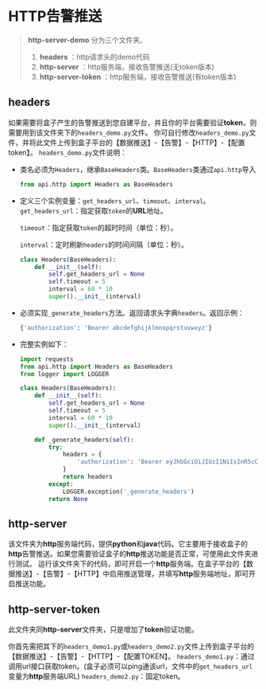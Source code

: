 # HTTP告警推送

> **http-server-demo** 分为三个文件夹。
>
> 1. **headers** ：http请求头的demo代码
> 2. **http-server** ：http服务端，接收告警推送(无token版本)
> 3. **http-server-token** ：http服务端，接收告警推送(有token版本)

## headers

如果需要将盒子产生的告警推送到您自建平台，并且你的平台需要验证**token**，则需要用到该文件夹下的`headers_demo.py`文件。
你可自行修改`headers_demo.py`文件，并将此文件上传到盒子平台的【数据推送】-【告警】-【HTTP】-【配置token】。
`headers_demo.py`文件说明：

- 类名必须为`Headers`，继承`BaseHeaders`类。`BaseHeaders`类通过`api.http`导入

  ```python
  from api.http import Headers as BaseHeaders
  ```

- 定义三个实例变量：`get_headers_url`、`timeout`、`interval`。
  ​	`get_headers_url`：指定获取`token`的**URL**地址。
  
  ​	`timeout`：指定获取`token`的超时时间（单位：秒）。
  
  ​	`interval`：定时刷新`headers`的时间间隔（单位：秒）。
  
  ```python
  class Headers(BaseHeaders):
      def __init__(self):
          self.get_headers_url = None
          self.timeout = 5  
          interval = 60 * 10
          super().__init__(interval)
  ```
  
- 必须实现`_generate_headers`方法。返回请求头字典`headers`。返回示例：

  
  ```python
  {'authorization': 'Bearer abcdefghijklmnopqrstuvwxyz'}
  ```


- 完整实例如下：

  ```python
  import requests
  from api.http import Headers as BaseHeaders
  from logger import LOGGER
  
  class Headers(BaseHeaders):
      def __init__(self):
          self.get_headers_url = None
          self.timeout = 5
          interval = 60 * 10
          super().__init__(interval)
  
      def _generate_headers(self):
          try:
              headers = {
                  'authorization': 'Bearer eyJhbGciOiJIUzI1NiIsInR5cCI6IkXXX'
              }
              return headers
          except:
              LOGGER.exception('_generate_headers')
          return None
  ```

## http-server

该文件夹为**http**服务端代码，提供**python**和**java**代码。它主要用于接收盒子的**http**告警推送。如果您需要验证盒子的**http**推送功能是否正常，可使用此文件夹进行测试。
运行该文件夹下的代码，即可开启一个**http**服务端。在盒子平台的【数据推送】-【告警】-【HTTP】中启用推送管理，并填写**http**服务端地址，即可开启推送功能。


## http-server-token

此文件夹同**http-server**文件夹，只是增加了**token**验证功能。

你首先需把其下的`headers_demo1.py`或`headers_demo2.py`文件上传到盒子平台的【数据推送】-【告警】-【HTTP】-【配置TOKEN】。
`headers_demo1.py`：通过调用url接口获取token。(盒子必须可以ping通该url，文件中的`get_headers_url`变量为**http**服务端URL)
`headers_demo2.py`：固定token。